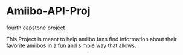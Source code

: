 # Amiibo-API-Proj
fourth capstone project

This Project is meant to help amiibo fans find information about their favorite amiibos in a fun and simple way that allows.
